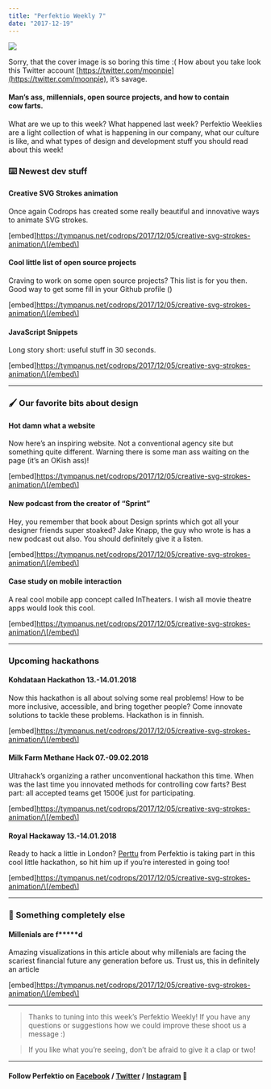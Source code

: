 ```yaml
---
title: "Perfektio Weekly 7"
date: "2017-12-19"
---
```


![](http://www.xn--lhteenlahti-l8a.fi/wp-content/uploads/2018/09/86d7f-1472q7lwunmrk6jngizuehq.png)

Sorry, that the cover image is so boring this time :( How about you take look this Twitter account [https://twitter.com/moonpie](https://twitter.com/moonpie), it’s savage.

#### Man’s ass, millennials, open source projects, and how to contain cow farts.

What are we up to this week? What happened last week? Perfektio Weeklies are a light collection of what is happening in our company, what our culture is like, and what types of design and development stuff you should read about this week!

### ⌨️ Newest dev stuff

#### Creative SVG Strokes animation

Once again Codrops has created some really beautiful and innovative ways to animate SVG strokes.

\[embed\]https://tympanus.net/codrops/2017/12/05/creative-svg-strokes-animation/\[/embed\]

#### Cool little list of open source projects

Craving to work on some open source projects? This list is for you then. Good way to get some fill in your Github profile ()

\[embed\]https://tympanus.net/codrops/2017/12/05/creative-svg-strokes-animation/\[/embed\]

#### JavaScript Snippets

Long story short: useful stuff in 30 seconds.

\[embed\]https://tympanus.net/codrops/2017/12/05/creative-svg-strokes-animation/\[/embed\]

* * *

### 🖌 Our favorite bits about design

#### Hot damn what a website

Now here’s an inspiring website. Not a conventional agency site but something quite different. Warning there is some man ass waiting on the page (it’s an OKish ass)!

\[embed\]https://tympanus.net/codrops/2017/12/05/creative-svg-strokes-animation/\[/embed\]

#### New podcast from the creator of “Sprint”

Hey, you remember that book about Design sprints which got all your designer friends super stoaked? Jake Knapp, the guy who wrote is has a new podcast out also. You should definitely give it a listen.

\[embed\]https://tympanus.net/codrops/2017/12/05/creative-svg-strokes-animation/\[/embed\]

#### Case study on mobile interaction

A real cool mobile app concept called InTheaters. I wish all movie theatre apps would look this cool.

\[embed\]https://tympanus.net/codrops/2017/12/05/creative-svg-strokes-animation/\[/embed\]

* * *

### Upcoming hackathons

#### Kohdataan Hackathon 13.-14.01.2018

Now this hackathon is all about solving some real problems! How to be more inclusive, accessible, and bring together people? Come innovate solutions to tackle these problems. Hackathon is in finnish.

\[embed\]https://tympanus.net/codrops/2017/12/05/creative-svg-strokes-animation/\[/embed\]

#### Milk Farm Methane Hack 07.-09.02.2018

Ultrahack’s organizing a rather unconventional hackathon this time. When was the last time you innovated methods for controlling cow farts? Best part: all accepted teams get 1500€ just for participating.

\[embed\]https://tympanus.net/codrops/2017/12/05/creative-svg-strokes-animation/\[/embed\]

#### Royal Hackaway 13.-14.01.2018

Ready to hack a little in London? [Perttu](https://medium.com/u/aceecd637496) from Perfektio is taking part in this cool little hackathon, so hit him up if you’re interested in going too!

\[embed\]https://tympanus.net/codrops/2017/12/05/creative-svg-strokes-animation/\[/embed\]

* * *

### 👻 Something completely else

#### Millenials are f\*\*\*\*\*d

Amazing visualizations in this article about why millenials are facing the scariest financial future any generation before us. Trust us, this in definitely an article

\[embed\]https://tympanus.net/codrops/2017/12/05/creative-svg-strokes-animation/\[/embed\]

* * *

> Thanks to tuning into this week’s Perfektio Weekly! If you have any questions or suggestions how we could improve these shoot us a message :)

> If you like what you’re seeing, don’t be afraid to give it a clap or two!

* * *

#### Follow Perfektio on [Facebook](https://www.facebook.com/PerfektioOy/) / [Twitter](https://twitter.com/perfektio) / [Instagram](https://www.instagram.com/weareperfektio/) 🤖
